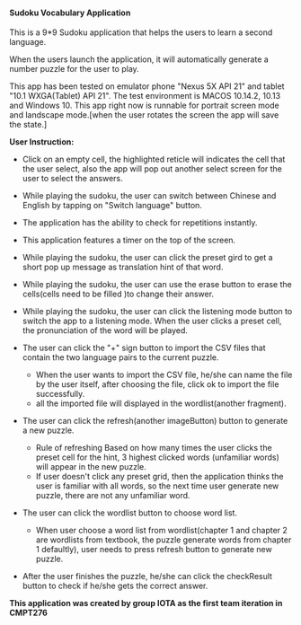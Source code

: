 #### **Sudoku Vocabulary Application** 
This is a 9*9 Sudoku application that helps the users to learn a second language.

When the users launch the application, it will automatically generate a number puzzle for the user to play.

This app has been tested on emulator phone "Nexus 5X API 21" and tablet "10.1 WXGA(Tablet) API 21". The test environment is MACOS 10.14.2, 10.13 and Windows 10.
This app right now is runnable for portrait screen mode and landscape mode.[when the user rotates the screen the app will save the state.]

**User Instruction:**
- Click on an empty cell, the highlighted reticle will indicates the cell that the user select, also the app will pop out another select screen for the user to select the answers. 

- While playing the sudoku, the user can switch between Chinese and English by tapping on "Switch language" button.

- The application has the ability to check for repetitions instantly.

- This application features a timer on the top of the screen.

- While playing the sudoku, the user can click the preset gird to get a short pop up message as translation hint of that word.

- While playing the sudoku, the user can use the erase button to erase the cells(cells need to be filled )to change their answer.

- While playing the sudoku, the user can click the listening mode button to switch the app to a listening mode. When the user clicks a preset cell, the pronunciation of the word will be played.

- The user can click the "+" sign button to import the CSV files that contain the two language pairs to the current puzzle.
  - When the user wants to import the CSV file, he/she can name the file by the user itself, after choosing the file, click ok to import the file successfully.
  - all the imported file will displayed in the wordlist(another fragment).

- The user can click the refresh(another imageButton) button to generate a new puzzle.
  - Rule of refreshing
    Based on how many times the user clicks the preset cell for the hint, 3 highest clicked words (unfamiliar words) will appear in the new puzzle.
  - If user doesn't click any preset grid, then the application thinks the user is familiar with all words, so the next time user generate new puzzle, there are not any unfamiliar word.
    
- The user can click the wordlist button to choose word list.
  - When user choose a word list from wordlist(chapter 1 and chapter 2 are wordlists from textbook, the puzzle generate words from chapter 1 defaultly), user needs to press refresh button to generate new puzzle.
  
- After the user finishes the puzzle, he/she can click the checkResult button to check if he/she gets the correct answer.


**This application was created by group IOTA as the first team iteration in CMPT276**